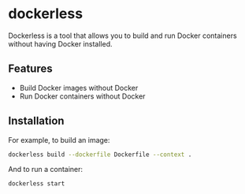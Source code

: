 # dockerless

Dockerless is a tool that allows you to build and run Docker containers without having Docker installed.

## Features

- Build Docker images without Docker
- Run Docker containers without Docker

## Installation

For example, to build an image:

``` bash
dockerless build --dockerfile Dockerfile --context .
```

And to run a container:

``` bash
dockerless start
```
